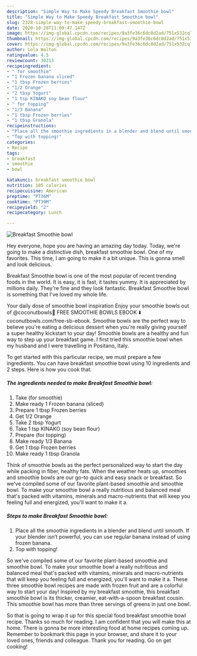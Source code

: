 ```yaml
---
description: "Simple Way to Make Speedy Breakfast Smoothie bowl"
title: "Simple Way to Make Speedy Breakfast Smoothie bowl"
slug: 2328-simple-way-to-make-speedy-breakfast-smoothie-bowl
date: 2020-10-28T11:09:47.147Z
image: https://img-global.cpcdn.com/recipes/9a3fe36c6dc8d2ad/751x532cq70/breakfast-smoothie-bowl-recipe-main-photo.jpg
thumbnail: https://img-global.cpcdn.com/recipes/9a3fe36c6dc8d2ad/751x532cq70/breakfast-smoothie-bowl-recipe-main-photo.jpg
cover: https://img-global.cpcdn.com/recipes/9a3fe36c6dc8d2ad/751x532cq70/breakfast-smoothie-bowl-recipe-main-photo.jpg
author: Lola Walton
ratingvalue: 4.5
reviewcount: 30213
recipeingredient:
- " for smoothie"
- "1 Frozen banana sliced"
- "1 tbsp Frozen berries"
- "1/2 Orange"
- "2 tbsp Yogurt"
- "1 tsp KINAKO soy bean flour"
- " for topping"
- "1/3 Banana"
- "1 tbsp Frozen berries"
- "1 tbsp Granola"
recipeinstructions:
- "Place all the smoothie ingredients in a blender and blend until smooth. If your blender isn’t powerful, you can use regular banana instead of using frozen banana."
- "Top with topping!"
categories:
- Recipe
tags:
- breakfast
- smoothie
- bowl

katakunci: breakfast smoothie bowl 
nutrition: 105 calories
recipecuisine: American
preptime: "PT36M"
cooktime: "PT39M"
recipeyield: "2"
recipecategory: Lunch

---
```



![Breakfast Smoothie bowl](https://img-global.cpcdn.com/recipes/9a3fe36c6dc8d2ad/751x532cq70/breakfast-smoothie-bowl-recipe-main-photo.jpg)

Hey everyone, hope you are having an amazing day today. Today, we're going to make a distinctive dish, breakfast smoothie bowl. One of my favorites. This time, I am going to make it a bit unique. This is gonna smell and look delicious.

Breakfast Smoothie bowl is one of the most popular of recent trending foods in the world. It is easy, it is fast, it tastes yummy. It is appreciated by millions daily. They're fine and they look fantastic. Breakfast Smoothie bowl is something that I've loved my whole life.

Your daily dose of smoothie bowl inspiration Enjoy your smoothie bowls out of @coconutbowls🥥 FREE SMOOTHIE BOWLS EBOOK ⬇️ coconutbowls.com/free-sb-ebook. Smoothie bowls are the perfect way to believe you&#39;re eating a delicious dessert when you&#39;re really giving yourself a super healthy kickstart to your day! Smoothie bowls are a healthy and fun way to step up your breakfast game. I first tried this smoothie bowl when my husband and I were travelling in Positano, Italy.


To get started with this particular recipe, we must prepare a few ingredients. You can have breakfast smoothie bowl using 10 ingredients and 2 steps. Here is how you cook that.

<!--inarticleads1-->

##### The ingredients needed to make Breakfast Smoothie bowl:

1. Take  (for smoothie)
1. Make ready 1 Frozen banana (sliced)
1. Prepare 1 tbsp Frozen berries
1. Get 1/2 Orange
1. Take 2 tbsp Yogurt
1. Take 1 tsp KINAKO (soy bean flour)
1. Prepare  (for topping)
1. Make ready 1/3 Banana
1. Get 1 tbsp Frozen berries
1. Make ready 1 tbsp Granola


Think of smoothie bowls as the perfect personalized way to start the day while packing in fiber, healthy fats. When the weather heats up, smoothies and smoothie bowls are our go-to quick and easy snack or breakfast. So we&#39;ve compiled some of our favorite plant-based smoothie and smoothie bowl. To make your smoothie bowl a really nutritious and balanced meal that&#39;s packed with vitamins, minerals and macro-nutrients that will keep you feeling full and energized, you&#39;ll want to make it a. 

<!--inarticleads2-->

##### Steps to make Breakfast Smoothie bowl:

1. Place all the smoothie ingredients in a blender and blend until smooth. If your blender isn’t powerful, you can use regular banana instead of using frozen banana.
1. Top with topping!


So we&#39;ve compiled some of our favorite plant-based smoothie and smoothie bowl. To make your smoothie bowl a really nutritious and balanced meal that&#39;s packed with vitamins, minerals and macro-nutrients that will keep you feeling full and energized, you&#39;ll want to make it a. These three smoothie bowl recipes are made with frozen fruit and are a colorful way to start your day! Inspired by my breakfast smoothie, this breakfast smoothie bowl is its thicker, creamier, eat-with-a-spoon breakfast cousin. This smoothie bowl has more than three servings of greens in just one bowl. 

So that is going to wrap it up for this special food breakfast smoothie bowl recipe. Thanks so much for reading. I am confident that you will make this at home. There is gonna be more interesting food at home recipes coming up. Remember to bookmark this page in your browser, and share it to your loved ones, friends and colleague. Thank you for reading. Go on get cooking!
